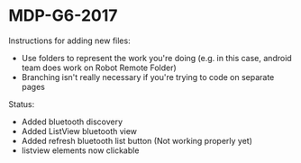 # MDP-G6-2017

Instructions for adding new files:
- Use folders to represent the work you're doing (e.g. in this case, android team does work on Robot Remote Folder)
- Branching isn't really necessary if you're trying to code on separate pages

Status:
- Added bluetooth discovery
- Added ListView bluetooth view
- Added refresh bluetooth list button (Not working properly yet)
- listview elements now clickable